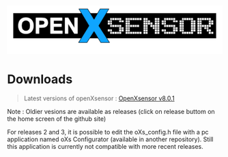 ![OXS_Logo](images/OXS_Logo.png)


# Downloads #


> Latest versions of openXsensor : [OpenXsensor v8.0.1](https://github.com/openXsensor/openXsensor/archive/v8.0.1.zip)

Note : Oldier vesions are available as releases (click on release buttom on the home screen of the github site)

For releases 2 and 3, it is possible to edit the oXs_config.h file with a pc application named oXs Configurator (available in another repository). Still this application is currently not compatible with more recent releases.
